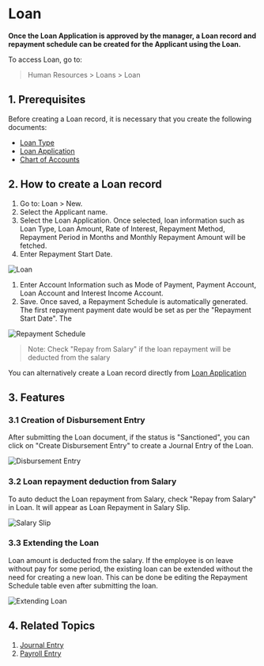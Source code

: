 # Loan

**Once the Loan Application is approved by the manager, a Loan record and repayment schedule can be created for the Applicant using the Loan.**

To access Loan, go to:

> Human Resources > Loans > Loan


## 1. Prerequisites

Before creating a Loan record, it is necessary that you create the following documents:

* [Loan Type](/docs/v13/user/manual/en/human-resources/loan-type)
* [Loan Application](/docs/v13/user/manual/en/human-resources/loan-application)
* [Chart of Accounts](/docs/v13/user/manual/en/accounts/chart-of-accounts)

## 2. How to create a Loan record

1. Go to: Loan > New.
1. Select the Applicant name.
1. Select the Loan Application. Once selected, loan information such as Loan Type, Loan Amount, Rate of Interest, Repayment Method, Repayment Period in Months and Monthly Repayment Amount will be fetched.
1. Enter Repayment Start Date.

  <img class="screenshot" alt="Loan" src="{{docs_base_url}}/assets/img/human-resources/loan1.png">

1. Enter Account Information such as Mode of Payment, Payment Account, Loan Account and Interest Income Account.
1. Save. Once saved, a Repayment Schedule is automatically generated. The first repayment payment date would be set as per the "Repayment Start Date". The


  <img class="screenshot" alt="Repayment Schedule" src="{{docs_base_url}}/assets/img/human-resources/loan2.png">

> Note: Check "Repay from Salary" if the loan repayment will be deducted from the salary

You can alternatively create a Loan record directly from [Loan Application](/docs/v13/user/manual/en/human-resources/loan-application)


## 3. Features

### 3.1 Creation of Disbursement Entry

After submitting the Loan document, if the status is "Sanctioned", you can click on "Create Disbursement Entry" to create a Journal Entry of the Loan.


<img class="screenshot" alt="Disbursement Entry" src="{{docs_base_url}}/assets/img/human-resources/disbursement-entry.png">

### 3.2 Loan repayment deduction from Salary

To auto deduct the Loan repayment from Salary, check "Repay from Salary" in Loan. It will appear as Loan Repayment in Salary Slip.

<img class="screenshot" alt="Salary Slip" src="{{docs_base_url}}/assets/img/human-resources/loan-repayment-salary-slip.png">

### 3.3 Extending the Loan
Loan amount is deducted from the salary. If the employee is on leave without pay for some period, the existing loan can be extended without the need for creating a new loan. This can be done be editing the Repayment Schedule table even after submitting the loan.

![Extending Loan](/docs/v13/assets/img/human-resources/change-loan-amount.gif)

## 4. Related Topics

1. [Journal Entry](/docs/v13/user/manual/en/accounts/journal-entry)
1. [Payroll Entry](/docs/v13/user/manual/en/human-resources/payroll-entry)